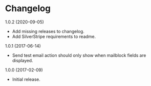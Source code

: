 # Changelog

1.0.2 (2020-09-05)
- Add missing releases to changelog.
- Add SilverStripe requirements to readme.

1.0.1 (2017-06-14)
- Send test email action should only show when mailblock fields are displayed.

1.0.0 (2017-02-09)
- Initial release.
